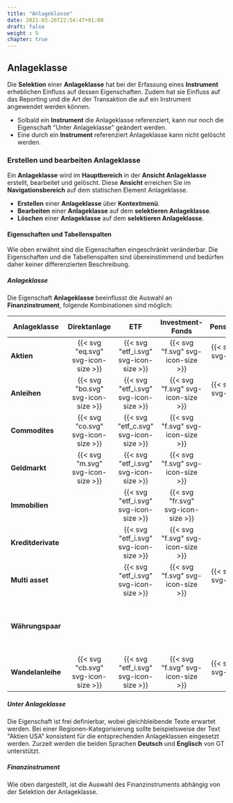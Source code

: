```yaml
---
title: "Anlageklasse"
date: 2021-03-26T22:54:47+01:00
draft: false
weight : 5
chapter: true
---
```

## Anlageklasse
Die **Selektion** einer **Anlageklasse** hat bei der Erfassung eines **Instrument** erheblichen Einfluss auf dessen Eigenschaften. Zudem hat sie Einfluss auf das Reporting und die Art der Transaktion die auf ein Instrument angewendet werden können.
+ Solbald ein **Instrument** die Anlageklasse referenziert, kann nur noch die Eigenschaft "Unter Anlageklasse" geändert werden.
+ Eine durch ein **Instrument** referenziert Anlageklasse kann nicht gelöscht werden.

### Erstellen und bearbeiten Anlageklasse
Ein **Anlageklasse** wird im **Hauptbereich** in der **Ansicht Anlageklasse** erstellt, bearbeitet und gelöscht. Diese **Ansicht** erreichen Sie im **Navigationsbereich** auf dem statischen Element Anlageklasse.
+ **Erstellen** einer **Anlageklasse** über **Kontextmenü**.
+ **Bearbeiten** einer **Anlageklasse** auf dem **selektieren Anlageklasse**.
+ **Löschen** einer **Anlageklasse** auf dem **selektieren Anlageklasse**.

#### Eigenschaften und Tabellenspalten
Wie oben erwähnt sind die Eigenschaften eingeschränkt veränderbar. Die Eigenschaften und die Tabellenspalten sind übereinstimmend und bedürfen daher keiner differenzierten Beschreibung.

##### Anlageklasse
Die Eigenschaft **Anlageklasse** beeinflusst die Auswahl an **Finanzinstrument**, folgende Kombinationen sind möglich:


|Anlageklasse|Direktanlage|ETF|Investment-Fonds|Pensionsfonds|CFD|Forex|Index nicht investierbar|
|----|:-:|:-:|:-:|:-:|:-:|:-:|:-:| 
|**Aktien**| {{< svg "eq.svg" svg-icon-size >}} | {{< svg "etf_i.svg" svg-icon-size >}} | {{< svg "f.svg" svg-icon-size >}} |{{< svg "f.svg" svg-icon-size >}} | {{< svg "cfd_i.svg" svg-icon-size >}} |   | {{< svg "i.svg" svg-icon-size >}} |
|**Anleihen**| {{< svg "bo.svg" svg-icon-size >}} | {{< svg "etf_i.svg" svg-icon-size >}} | {{< svg "f.svg" svg-icon-size >}} | {{< svg "f.svg" svg-icon-size >}} |   |   | {{< svg "i.svg" svg-icon-size >}} |
|**Commodites**| {{< svg "co.svg" svg-icon-size >}} | {{< svg "etf_c.svg" svg-icon-size >}} | {{< svg "f.svg" svg-icon-size >}} |  | {{< svg "cfd_c.svg" svg-icon-size >}} |   | {{< svg "i.svg" svg-icon-size >}} |
|**Geldmarkt**| {{< svg "m.svg" svg-icon-size >}} |  {{< svg "etf_i.svg" svg-icon-size >}} | {{< svg "f.svg" svg-icon-size >}} |   |   |   |  |
|**Immobilien**|  | {{< svg "etf_i.svg" svg-icon-size >}} | {{< svg "fr.svg" svg-icon-size >}} |   |  |  | {{< svg "i.svg" svg-icon-size >}} |
|**Kreditderivate**|  | {{< svg "etf_i.svg" svg-icon-size >}}  | {{< svg "f.svg" svg-icon-size >}} |  |  |   | {{< svg "i.svg" svg-icon-size >}} |
|**Multi asset**|  | {{< svg "etf_i.svg" svg-icon-size >}}  | {{< svg "f.svg" svg-icon-size >}} | {{< svg "f.svg" svg-icon-size >}}  |   |   |  {{< svg "i.svg" svg-icon-size >}} |
|**Währungspaar**|   |   |   |   |   | {{< svg "c.svg" svg-icon-size >}} |  |
|**Wandelanleihe**| {{< svg "cb.svg" svg-icon-size >}} | {{< svg "etf_i.svg" svg-icon-size >}} | {{< svg "f.svg" svg-icon-size >}} | {{< svg "f.svg" svg-icon-size >}} |   |   | {{< svg "i.svg" svg-icon-size >}} |


##### Unter Anlageklasse
Die Eigenschaft ist frei definierbar, wobei gleichbleibende Texte erwartet werden. Bei einer Regionen-Kategorisierung sollte beispielsweise der Text "Aktien USA" konsistent für die entsprechenden Anlageklassen eingesetzt werden. Zurzeit werden die beiden Sprachen **Deutsch** und **Englisch** von GT unterstützt.

##### Finanzinstrument
Wie oben dargestellt, ist die Auswahl des Finanzinstruments abhängig von der Selektion der Anlageklasse.